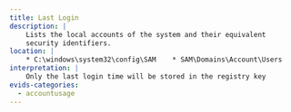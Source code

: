 ```yaml
---
title: Last Login
description: |
    Lists the local accounts of the system and their equivalent
    security identifiers.
location: |
    * C:\windows\system32\config\SAM    * SAM\Domains\Account\Users
interpretation: |
    Only the last login time will be stored in the registry key
evids-categories:
  - accountusage
---
```

